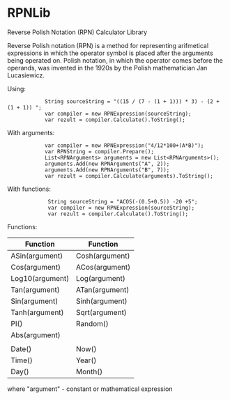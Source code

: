 # RPNLib
Reverse Polish Notation (RPN) Calculator Library

Reverse Polish notation (RPN) is a method for representing arifmetical expressions in which the operator symbol is placed after the arguments being operated on.
Polish notation, in which the operator comes before the operands, was invented in the 1920s by the Polish mathematician Jan Lucasiewicz. 

Using:

				String sourceString = "((15 / (7 - (1 + 1))) * 3) - (2 + (1 + 1)) ";
				var compiler = new RPNExpression(sourceString);
				var rezult = compiler.Calculate().ToString();


With arguments: 

				var compiler = new RPNExpression("4/12*100+(A*B)");
				var RPNString = compiler.Prepare();
				List<RPNArguments> arguments = new List<RPNArguments>();
				arguments.Add(new RPNArguments("A", 2));
				arguments.Add(new RPNArguments("B", 7));
				var rezult = compiler.Calculate(arguments).ToString();

With functions:

				 String sourceString = "ACOS(-(0.5+0.5)) -20 +5";
				 var compiler = new RPNExpression(sourceString);
				 var rezult = compiler.Calculate().ToString();

Functions:

| Function  | Function |
| ------------- | ------------- |
|	ASin(argument)	|	Cosh(argument)
|	Cos(argument)   |   ACos(argument)          
|	Log10(argument) |   Log(argument)
|	Tan(argument)	|	ATan(argument)
|	Sin(argument)   |   Sinh(argument)
|	Tanh(argument)  |   Sqrt(argument)
|	PI()      		|	Random()   
|	Abs(argument)	|
|					|
|	Date()			|	 Now()              
|	Time()       	|	 Year()          
|	Day()       	|	 Month()  	

where 	"argument" - constant or mathematical expression		
                                
                                
            
            
            
            
            
            
            
            
            
            
            
            
            
            